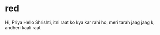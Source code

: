 # red
Hi, Priya
Hello Shrishti, itni raat ko kya kar rahi ho, meri tarah jaag jaag k, andheri kaali raat
